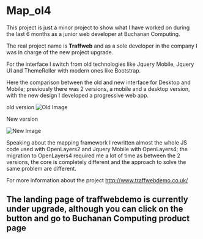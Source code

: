 # Map_ol4

This project is just a minor project to show what I have worked on during the last 6 months as a junior web developer at Buchanan Computing.


The real project name is **Traffweb** and as a sole developer in the company I was in charge of the new project upgrade.

For the interface I switch from old technologies like Jquery Mobile, Jquery UI and ThemeRoller with modern ones like Bootstrap.

Here the comparison between the old and new interface for Desktop and Mobile; previously there was 2 versions, a mobile and a desktop version, with the new design I developed a progressive web app.

old version
![Old Image](https://user-images.githubusercontent.com/17096352/38583856-4a4104b0-3d0c-11e8-9930-bad8fa027843.png)

New version

![New Image](https://user-images.githubusercontent.com/17096352/38583885-6683c32e-3d0c-11e8-8504-d76f4205522f.png)

Speaking about the mapping framework I rewritten almost the whole JS code used with OpenLayers2 and Jquery Mobile with OpenLayers4; the migration to OpenLayers4 required me a lot of time as between the 2 versions, the core is completely different and the approach to solve the same problem are different.

For more information about the project http://www.traffwebdemo.co.uk/

## The landing page of traffwebdemo is currently under upgrade, although you can click on the button and go to Buchanan Computing product page
